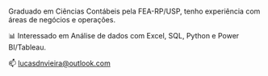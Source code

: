 ###  
Graduado em Ciências Contábeis pela FEA-RP/USP, tenho experiência com áreas de negócios e operações.

📊 Interessado em Análise de dados com Excel, SQL, Python e Power BI/Tableau.

📫 lucasdnvieira@outlook.com









<!--
**lucasnvieira/lucasnvieira** is a ✨ _special_ ✨ repository because its `README.md` (this file) appears on your GitHub profile.

Here are some ideas to get you started:

- 🔭 I’m currently working on ...
- 🌱 I’m currently learning ...
- 👯 I’m looking to collaborate on ...
- 🤔 I’m looking for help with ...
- 💬 Ask me about ...
- 📫 How to reach me: ...
- 😄 Pronouns: ...
- ⚡ Fun fact: ...
-->
